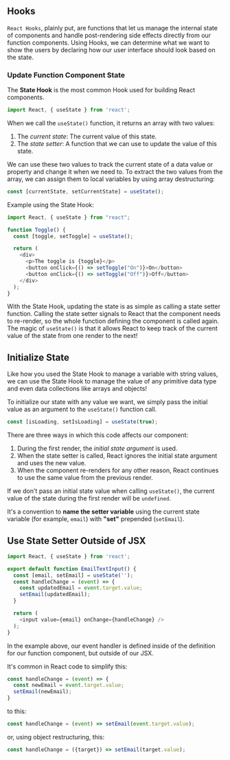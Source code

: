 ## Hooks

`React Hooks`, plainly put, are functions that let us manage the internal state of components and handle post-rendering side effects directly from our function components. Using Hooks, we can determine what we want to show the users by declaring how our user interface should look based on the state.

### Update Function Component State

The **State Hook** is the most common Hook used for building React components.

```javascript
import React, { useState } from 'react';
```

When we call the `useState()` function, it returns an array with two values:

1. The *current state*: The current value of this state.
2. The *state setter*: A function that we can use to update the value of this state.

We can use these two values to track the current state of a data value or property and change it when we need to. To extract the two values from the array, we can assign them to local variables by using array destructuring:

```javascript
const [currentState, setCurrentState] = useState();
```

Example using the State Hook:

```javascript
import React, { useState } from "react";

function Toggle() {
  const [toggle, setToggle] = useState();

  return (
    <div>
      <p>The toggle is {toggle}</p>
      <button onClick={() => setToggle("On")}>On</button>
      <button onClick={() => setToggle("Off")}>Off</button>
    </div>
  );
}
```

With the State Hook, updating the state is as simple as calling a state setter function. Calling the state setter signals to React that the component needs to re-render, so the whole function defining the component is called again. The magic of `useState()` is that it allows React to keep track of the current value of the state from one render to the next!

## Initialize State

Like how you used the State Hook to manage a variable with string values, we can use the State Hook to manage the value of any primitive data type and even data collections like arrays and objects!

To initialize our state with any value we want, we simply pass the initial value as an argument to the `useState()` function call.

```javascript
const [isLoading, setIsLoading] = useState(true);
```

There are three ways in which this code affects our component:

1. During the first render, the *initial state argument* is used.
2. When the state setter is called, React ignores the initial state argument and uses the new value.
3. When the component re-renders for any other reason, React continues to use the same value from the previous render.

If we don't pass an initial state value when calling `useState()`, the current value of the state during the first render will be `undefined`.

It's a convention to **name the setter variable** using the current state variable (for example, `email`) with **"set"** prepended (`setEmail`).

## Use State Setter Outside of JSX

```javascript
import React, { useState } from 'react';

export default function EmailTextInput() {
  const [email, setEmail] = useState('');
  const handleChange = (event) => {
    const updatedEmail = event.target.value;
    setEmail(updatedEmail);
  }

  return (
    <input value={email} onChange={handleChange} />
  );
}
```

In the example above, our event handler is defined inside of the definition for our function component, but outside of our JSX.

It's common in React code to simplify this:

```javascript
const handleChange = (event) => {
  const newEmail = event.target.value;
  setEmail(newEmail);
}
```

to this:
```javascript
const handleChange = (event) => setEmail(event.target.value);
```

or, using object restructuring, this:
```javascript
const handleChange = ({target}) => setEmail(target.value);
```


